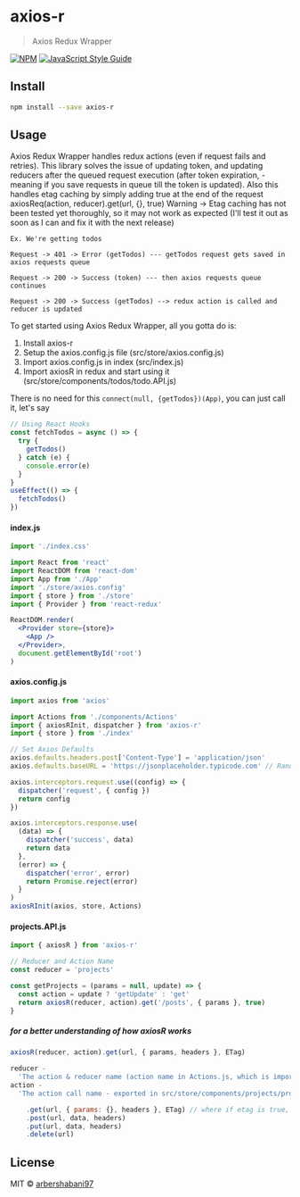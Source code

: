 # axios-r

> Axios Redux Wrapper

[![NPM](https://img.shields.io/npm/v/axios-r.svg)](https://www.npmjs.com/package/axios-r) [![JavaScript Style Guide](https://img.shields.io/badge/code_style-standard-brightgreen.svg)](https://standardjs.com)

## Install

```bash
npm install --save axios-r
```

## Usage

Axios Redux Wrapper handles redux actions (even if request fails and retries). This library solves the issue of updating token, and updating reducers after the queued request execution (after token expiration, - meaning if you save requests in queue till the token is updated).
Also this handles etag caching by simply adding true at the end of the request axiosReq(action, reducer).get(url, {}, true)
Warning -> Etag caching has not been tested yet thoroughly, so it may not work as expected (I'll test it out as soon as I can and fix it with the next release)

```
Ex. We're getting todos

Request -> 401 -> Error (getTodos) --- getTodos request gets saved in axios requests queue

Request -> 200 -> Success (token) --- then axios requests queue continues

Request -> 200 -> Success (getTodos) --> redux action is called and reducer is updated
```

To get started using Axios Redux Wrapper, all you gotta do is:

1. Install axios-r
2. Setup the axios.config.js file (src/store/axios.config.js)
3. Import axios.config.js in index (src/index.js)
4. Import axiosR in redux and start using it (src/store/components/todos/todo.API.js)

There is no need for this `connect(null, {getTodos})(App)`, you can just call it, let's say

```jsx
// Using React Hooks
const fetchTodos = async () => {
  try {
    getTodos()
  } catch (e) {
    console.error(e)
  }
}
useEffect(() => {
  fetchTodos()
})
```

#### index.js

```jsx
import './index.css'

import React from 'react'
import ReactDOM from 'react-dom'
import App from './App'
import './store/axios.config'
import { store } from './store'
import { Provider } from 'react-redux'

ReactDOM.render(
  <Provider store={store}>
    <App />
  </Provider>,
  document.getElementById('root')
)
```

#### axios.config.js

```jsx
import axios from 'axios'

import Actions from './components/Actions'
import { axiosRInit, dispatcher } from 'axios-r'
import { store } from './index'

// Set Axios Defaults
axios.defaults.headers.post['Content-Type'] = 'application/json'
axios.defaults.baseURL = 'https://jsonplaceholder.typicode.com' // Random sample API url

axios.interceptors.request.use((config) => {
  dispatcher('request', { config })
  return config
})

axios.interceptors.response.use(
  (data) => {
    dispatcher('success', data)
    return data
  },
  (error) => {
    dispatcher('error', error)
    return Promise.reject(error)
  }
)
axiosRInit(axios, store, Actions)
```

#### projects.API.js

```jsx
import { axiosR } from 'axios-r'

// Reducer and Action Name
const reducer = 'projects'

const getProjects = (params = null, update) => {
  const action = update ? 'getUpdate' : 'get'
  return axiosR(reducer, action).get('/posts', { params }, true)
}
```

##### for a better understanding of how axiosR works

```jsx
axiosR(reducer, action).get(url, { params, headers }, ETag)

reducer -
  'The action & reducer name (action name in Actions.js, which is imported in axios.config.js)'
action -
  'The action call name - exported in src/store/components/projects/projects.actions.js'

    .get(url, { params: {}, headers }, ETag) // where if etag is true, it checks the reducer etag and updates it
    .post(url, data, headers)
    .put(url, data, headers)
    .delete(url)
```

## License

MIT © [arbershabani97](https://github.com/arbershabani97)
